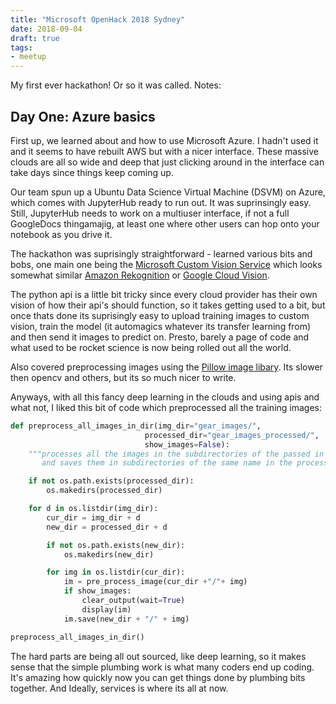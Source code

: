 ```yaml
---
title: "Microsoft OpenHack 2018 Sydney"
date: 2018-09-04
draft: true
tags:
- meetup
---
```


My first ever hackathon! Or so it was called. Notes:

## Day One: Azure basics

First up, we learned about and how to use Microsoft Azure. I hadn't used it and it seems to have rebuilt AWS but with a nicer interface. These massive clouds are all so wide and deep that just clicking around in the interface can take days since things keep coming up.

Our team spun up a Ubuntu Data Science Virtual Machine (DSVM) on Azure, which comes with JupyterHub ready to run out. It was suprinsingly easy. Still, JupyterHub needs to work on a multiuser interface, if not a full GoogleDocs thingamajig, at least one where other users can hop onto your notebook as you drive it.

The hackathon was suprisingly straightforward - learned various bits and bobs, one main one being the [Microsoft Custom Vision Service](https://azure.microsoft.com/en-us/services/cognitive-services/custom-vision-service/) which looks somewhat similar [Amazon Rekognition](https://aws.amazon.com/rekognition/) or [Google Cloud Vision](https://cloud.google.com/vision/).

The python api is a little bit tricky since every cloud provider has their own vision of how their api's should function, so it takes getting used to a bit, but once thats done its suprisingly easy to upload training images to custom vision, train the model (it automagics whatever its transfer learning from) and then send it images to predict on. Presto, barely a page of code and what used to be rocket science is now being rolled out all the world.

Also covered preprocessing images using the [Pillow image libary](https://pillow.readthedocs.io/en/5.2.x/). Its slower then opencv and others, but its so much nicer to write.

Anyways, with all this fancy deep learning in the clouds and using apis and what not, I liked this bit of code which preprocessed all the training images:

```python
def preprocess_all_images_in_dir(img_dir="gear_images/", 
                              processed_dir="gear_images_processed/", 
                              show_images=False):
    """processes all the images in the subdirectories of the passed in img_dir
       and saves them in subdirectories of the same name in the processed_dir"""

    if not os.path.exists(processed_dir):
        os.makedirs(processed_dir)

    for d in os.listdir(img_dir):
        cur_dir = img_dir + d
        new_dir = processed_dir + d

        if not os.path.exists(new_dir):
            os.makedirs(new_dir)

        for img in os.listdir(cur_dir):
            im = pre_process_image(cur_dir +"/"+ img)
            if show_images:
                clear_output(wait=True)
                display(im)
            im.save(new_dir + "/" + img)

preprocess_all_images_in_dir()
```

The hard parts are being all out sourced, like deep learning, so it makes sense that the simple plumbing work is what many coders end up coding. It's amazing how quickly now you can get things done by plumbing bits together. And Ideally, services is where its all at now.